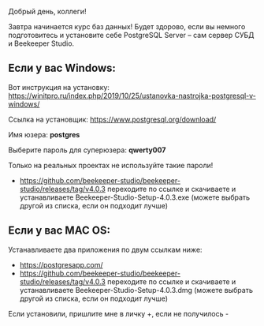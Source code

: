 Добрый день, коллеги!

Завтра начинается курс баз данных!
Будет здорово, если вы немного подготовитесь и установите себе PostgreSQL Server – сам сервер СУБД и Beekeeper Studio.

## Если у вас Windows:

Вот инструкция на установку:
https://winitpro.ru/index.php/2019/10/25/ustanovka-nastrojka-postgresql-v-windows/

Ссылка на установщик:
https://www.postgresql.org/download/

Имя юзера: **postgres**

Выберите пароль для суперюзера: **qwerty007**

Только на реальных проектах не используйте такие пароли!

- https://github.com/beekeeper-studio/beekeeper-studio/releases/tag/v4.0.3 переходите по ссылке и скачиваете и устанавливаете Beekeeper-Studio-Setup-4.0.3.exe (можете выбрать другой из списка, если он подходит лучше)

## Если у вас MAC OS:

Устанавливаете два приложения по двум ссылкам ниже:

- https://postgresapp.com/
- https://github.com/beekeeper-studio/beekeeper-studio/releases/tag/v4.0.3 переходите по ссылке и скачиваете и устанавливаете Beekeeper-Studio-Setup-4.0.3.dmg (можете выбрать другой из списка, если он подходит лучше)

Если установили, пришлите мне в личку +, если не получилось -
